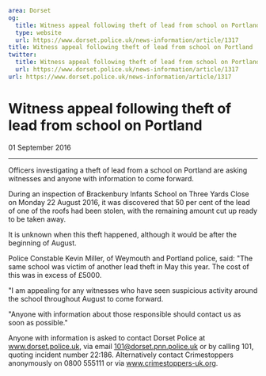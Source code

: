 ```yaml
area: Dorset
og:
  title: Witness appeal following theft of lead from school on Portland
  type: website
  url: https://www.dorset.police.uk/news-information/article/1317
title: Witness appeal following theft of lead from school on Portland |
twitter:
  title: Witness appeal following theft of lead from school on Portland
  url: https://www.dorset.police.uk/news-information/article/1317
url: https://www.dorset.police.uk/news-information/article/1317
```

# Witness appeal following theft of lead from school on Portland

01 September 2016

* * *

Officers investigating a theft of lead from a school on Portland are asking witnesses and anyone with information to come forward.

During an inspection of Brackenbury Infants School on Three Yards Close on Monday 22 August 2016, it was discovered that 50 per cent of the lead of one of the roofs had been stolen, with the remaining amount cut up ready to be taken away.

It is unknown when this theft happened, although it would be after the beginning of August.

Police Constable Kevin Miller, of Weymouth and Portland police, said: "The same school was victim of another lead theft in May this year. The cost of this was in excess of £5000.

"I am appealing for any witnesses who have seen suspicious activity around the school throughout August to come forward.

"Anyone with information about those responsible should contact us as soon as possible."

Anyone with information is asked to contact Dorset Police at www.dorset.police.uk, via email 101@dorset.pnn.police.uk or by calling 101, quoting incident number 22:186. Alternatively contact Crimestoppers anonymously on 0800 555111 or via www.crimestoppers-uk.org.
